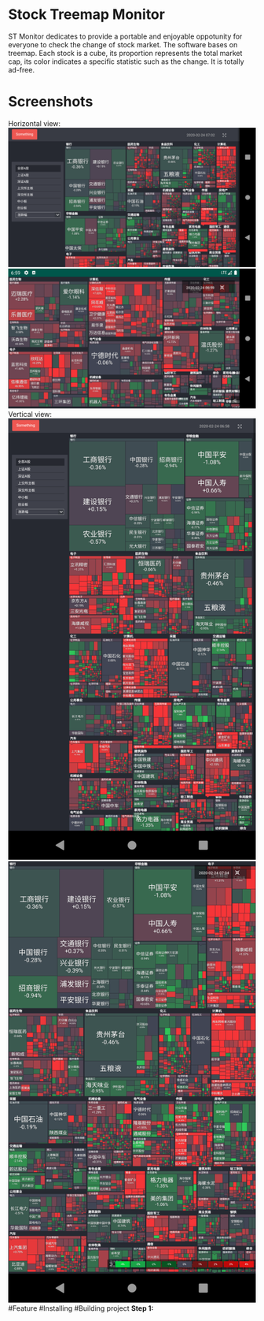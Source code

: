 # Stock Treemap Monitor
ST Monitor dedicates to provide a portable and enjoyable oppotunity for everyone to check the change of stock market. The software bases on treemap. Each stock is a cube, its proportion represents the total market cap, its color indicates a specific statistic such as the change. It is totally ad-free.
# Screenshots
Horizontal view:
![image](https://github.com/ESWZY/stock-treemap/blob/master/snapshot/Screenshot_2.png)
![image](https://github.com/ESWZY/stock-treemap/blob/master/snapshot/Screenshot_3.png)
Vertical view:
![image](https://github.com/ESWZY/stock-treemap/blob/master/snapshot/Screenshot_4.png)
![image](https://github.com/ESWZY/stock-treemap/blob/master/snapshot/Screenshot_5.png)
#Feature
#Installing
#Building project
**Step 1:**